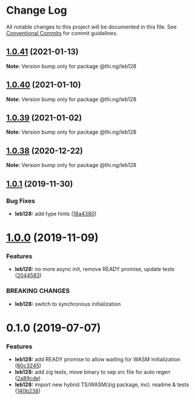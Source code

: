 # Change Log

All notable changes to this project will be documented in this file.
See [Conventional Commits](https://conventionalcommits.org) for commit guidelines.

## [1.0.41](https://github.com/thi-ng/umbrella/compare/@thi.ng/leb128@1.0.40...@thi.ng/leb128@1.0.41) (2021-01-13)

**Note:** Version bump only for package @thi.ng/leb128





## [1.0.40](https://github.com/thi-ng/umbrella/compare/@thi.ng/leb128@1.0.39...@thi.ng/leb128@1.0.40) (2021-01-10)

**Note:** Version bump only for package @thi.ng/leb128





## [1.0.39](https://github.com/thi-ng/umbrella/compare/@thi.ng/leb128@1.0.38...@thi.ng/leb128@1.0.39) (2021-01-02)

**Note:** Version bump only for package @thi.ng/leb128





## [1.0.38](https://github.com/thi-ng/umbrella/compare/@thi.ng/leb128@1.0.37...@thi.ng/leb128@1.0.38) (2020-12-22)

**Note:** Version bump only for package @thi.ng/leb128





## [1.0.1](https://github.com/thi-ng/umbrella/compare/@thi.ng/leb128@1.0.0...@thi.ng/leb128@1.0.1) (2019-11-30)

### Bug Fixes

* **leb128:** add type hints ([18a4380](https://github.com/thi-ng/umbrella/commit/18a4380336604f4a8fc890296d5c9dce5d9c0cd2))

# [1.0.0](https://github.com/thi-ng/umbrella/compare/@thi.ng/leb128@0.1.5...@thi.ng/leb128@1.0.0) (2019-11-09)

### Features

* **leb128:** no more async init, remove READY promise, update tests ([2044583](https://github.com/thi-ng/umbrella/commit/20445837f5af1891703e1c51fe8db56e69f11c86))

### BREAKING CHANGES

* **leb128:** switch to synchronous initialization

# 0.1.0 (2019-07-07)

### Features

* **leb128:** add READY promise to allow waiting for WASM initialization ([60c3245](https://github.com/thi-ng/umbrella/commit/60c3245))
* **leb128:** add zig tests, move binary to sep src file for auto regen ([2a89cde](https://github.com/thi-ng/umbrella/commit/2a89cde))
* **leb128:** import new hybrid TS/WASM/zig package, incl. readme & tests ([140b238](https://github.com/thi-ng/umbrella/commit/140b238))
